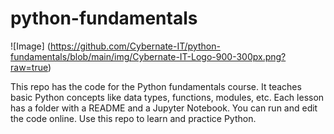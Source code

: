 # python-fundamentals

![Image] (https://github.com/Cybernate-IT/python-fundamentals/blob/main/img/Cybernate-IT-Logo-900-300px.png?raw=true)

This repo has the code for the Python fundamentals course. It teaches basic Python concepts like data types, functions, modules, etc. Each lesson has a folder with a README and a Jupyter Notebook. You can run and edit the code online. Use this repo to learn and practice Python.
